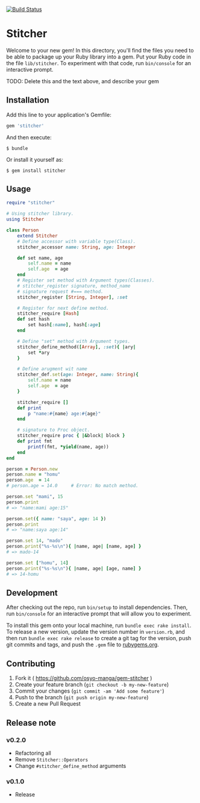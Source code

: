 [![Build Status](https://travis-ci.org/osyo-manga/gem-stitcher.svg?branch=master)](https://travis-ci.org/osyo-manga/gem-stitcher)

# Stitcher

Welcome to your new gem! In this directory, you'll find the files you need to be able to package up your Ruby library into a gem. Put your Ruby code in the file `lib/stitcher`. To experiment with that code, run `bin/console` for an interactive prompt.

TODO: Delete this and the text above, and describe your gem

## Installation

Add this line to your application's Gemfile:

```ruby
gem 'stitcher'
```

And then execute:

    $ bundle

Or install it yourself as:

    $ gem install stitcher

## Usage

```ruby
require "stitcher"

# Using stitcher library.
using Stitcher

class Person
	extend Stitcher
	# Define accessor with variable type(Class).
	stitcher_accessor name: String, age: Integer

	def set name, age
		self.name = name
		self.age  = age
	end
	# Register set method with Argument types(Classes).
	# stitcher_register signature, method_name
	# signature request #=== method.
	stitcher_register [String, Integer], :set

	# Register for next define method.
	stitcher_require [Hash]
	def set hash
		set hash[:name], hash[:age]
	end

	# Define "set" method with Argument types.
	stitcher_define_method([Array], :set){ |ary|
		set *ary
	}

	# Define arugment wit name
	stitcher_def.set(age: Integer, name: String){
		self.name = name
		self.age  = age
	}

	stitcher_require []
	def print
		p "name:#{name} age:#{age}"
	end

	# signature to Proc object.
	stitcher_require proc { |&block| block }
	def print fmt
		printf(fmt, *yield(name, age))
	end
end

person = Person.new
person.name = "homu"
person.age  = 14
# person.age = 14.0		# Error: No match method.

person.set "mami", 15
person.print
# => "name:mami age:15"

person.set({ name: "saya", age: 14 })
person.print
# => "name:saya age:14"

person.set 14, "mado"
person.print("%s-%s\n"){ |name, age| [name, age] }
# => mado-14

person.set ["homu", 14]
person.print("%s-%s\n"){ |name, age| [age, name] }
# => 14-homu
```

## Development

After checking out the repo, run `bin/setup` to install dependencies. Then, run `bin/console` for an interactive prompt that will allow you to experiment.

To install this gem onto your local machine, run `bundle exec rake install`. To release a new version, update the version number in `version.rb`, and then run `bundle exec rake release` to create a git tag for the version, push git commits and tags, and push the `.gem` file to [rubygems.org](https://rubygems.org).

## Contributing

1. Fork it ( https://github.com/osyo-manga/gem-stitcher )
2. Create your feature branch (`git checkout -b my-new-feature`)
3. Commit your changes (`git commit -am 'Add some feature'`)
4. Push to the branch (`git push origin my-new-feature`)
5. Create a new Pull Request

## Release note

### v0.2.0

* Refactoring all
* Remove `Stitcher::Operators`
* Change `#stitcher_define_method` arguments

### v0.1.0

* Release


